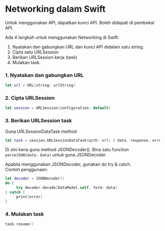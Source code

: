 # Networking dalam Swift

Untuk menggunakan API, dapatkan kunci API. Boleh didapati di pembekal API.

Ada 4 langkah untuk menggunakan Networking di Swift.

1. Nyatakan dan gabungkan URL dan kunci API didalam satu string.
2. Cipta satu URLSession
3. Berikan URLSession kerja \(task\)
4. Mulakan task.

### 1. Nyatakan dan gabungkan URL 

```swift
let url = URL(string: urlString)
```

### 2. Cipta URLSession

```swift
let session = URLSession(configuration: default)
```

### 3. Berikan URLSession task

Guna URLSessionDataTask method

```swift
let task = session.URLSessionDataTask(with: url) { data, response, error } in
```

Di sini kena guna method JSONDecoder\(\). Bina satu function `parseJSON(data: Data)` untuk guna JSONDecoder.

Apabila menggunakan JSONDecoder, gunakan do try & catch.   
Contoh penggunaan: 

```swift
let decoder = JSONDecoder()
do {
     try decoder.decode(DataModel.self, form: data)
} catch {
     print(error)
}
```

### 4. Mulakan task

```swift
task.resume()
```

